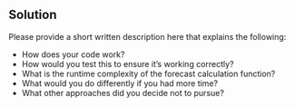 ## Solution

Please provide a short written description here that explains the following:

- How does your code work?
- How would you test this to ensure it’s working correctly?
- What is the runtime complexity of the forecast calculation function?
- What would you do differently if you had more time?
- What other approaches did you decide not to pursue?

